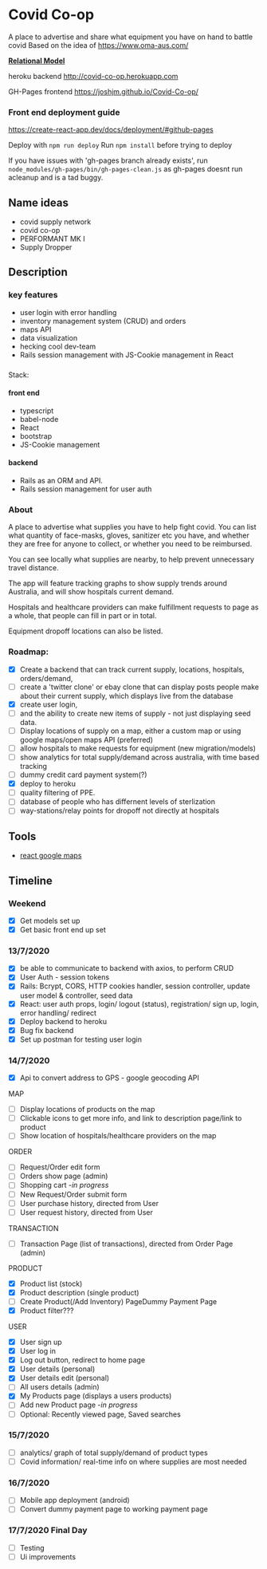 # Covid Co-op
A place to advertise and share what equipment you have on hand to battle covid
Based on the idea of https://www.oma-aus.com/

**[Relational Model](https://docs.google.com/drawings/d/19rR_shnmXq3-8fINedSf1_5HKc0NyXGFbh7hTcxJJ8o/edit)**

heroku backend http://covid-co-op.herokuapp.com

GH-Pages frontend https://joshjm.github.io/Covid-Co-op/
### Front end deployment guide
https://create-react-app.dev/docs/deployment/#github-pages

Deploy with `npm run deploy`
Run `npm install` before trying to deploy

If you have issues with 'gh-pages branch already exists', run `node_modules/gh-pages/bin/gh-pages-clean.js` as gh-pages doesnt run acleanup and is a tad buggy.


## Name ideas
- covid supply network
- covid co-op
- PERFORMANT MK I
- Supply Dropper

## Description
### key features
- user login with error handling
- inventory management system (CRUD) and orders
- maps API
- data visualization
- hecking cool dev-team
- Rails session management with JS-Cookie management in React

###
Stack:
#### front end
- typescript
- babel-node
- React
- bootstrap
- JS-Cookie management

#### backend
- Rails as an ORM and API.
- Rails session management for user auth

### About
A place to advertise what supplies you have to help fight covid. You can list what quantity of face-masks, gloves, sanitizer etc you have, and whether they are free for anyone to collect, or whether you need to be reimbursed.

You can see locally what supplies are nearby, to help prevent unnecessary travel distance.

The app will feature tracking graphs to show supply trends around Australia, and will show hospitals current demand.

Hospitals and healthcare providers can make fulfillment requests to page as a whole, that people can fill in part or in total.

Equipment dropoff locations can also be listed.

### Roadmap:
- [x] Create a backend that can track current supply, locations, hospitals, orders/demand,
- [ ] create a 'twitter clone' or ebay clone that can display posts people make about their current supply, which displays live from the database
- [x] create user login,
- [ ]  and the ability to create new items of supply - not just displaying seed data.
- [ ] Display locations of supply on a map, either a custom map or using google maps/open maps API (preferred)
- [ ] allow hospitals to make requests for equipment (new migration/models)
- [ ] show analytics for total supply/demand across australia, with time based tracking
- [ ] dummy credit card payment system(?)
- [x] deploy to heroku
- [ ] quality filtering of PPE.
- [ ] database of people who has differnent levels of sterlization
- [ ] way-stations/relay points for dropoff not directly at hospitals

## Tools
- [react google maps](https://github.com/tomchentw/react-google-maps)

## Timeline
### Weekend
- [x] Get models set up
- [x] Get basic front end up set
### 13/7/2020
- [x] be able to communicate to backend with axios, to perform CRUD
- [x] User Auth - session tokens
- [x] Rails: Bcrypt, CORS, HTTP cookies handler, session controller, update user model & controller, seed data
- [x] React: user auth props, login/ logout (status), registration/ sign up, login, error handling/ redirect
- [x] Deploy backend to heroku
- [x] Bug fix backend
- [x] Set up postman for testing user login

### 14/7/2020
- [x] Api to convert address to GPS - google geocoding API

MAP
- [ ] Display locations of products on the map
- [ ] Clickable icons to get more info, and link to description page/link to product
- [ ] Show location of hospitals/healthcare providers on the map

ORDER
- [ ] Request/Order edit form
- [ ] Orders show page (admin)
- [ ] Shopping cart -*in progress*
- [ ] New Request/Order submit form
- [ ] User purchase history, directed from User
- [ ] User request history, directed from User

TRANSACTION
- [ ] Transaction Page (list of transactions), directed from Order Page (admin)

PRODUCT
- [x] Product list (stock)
- [x] Product description (single product)
- [ ] Create Product(/Add Inventory) PageDummy Payment Page
- [x] Product filter???

USER
- [x] User sign up
- [x] User log in
- [x] Log out button, redirect to home page
- [x] User details (personal)
- [x] User details edit (personal)
- [ ] All users details (admin)
- [x] My Products page (displays a users products)
- [ ] Add new Product page -*in progress*
- [ ] Optional: Recently viewed page, Saved searches

### 15/7/2020
- [ ] analytics/ graph of total supply/demand of product types
- [ ] Covid information/ real-time info on where supplies are most needed

### 16/7/2020
- [ ] Mobile app deployment (android)
- [ ] Convert dummy payment page to working payment page

### 17/7/2020  Final Day
- [ ] Testing
- [ ] Ui improvements
